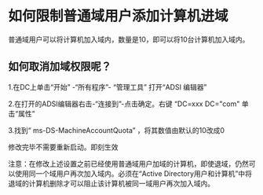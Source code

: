 # 如何限制普通域用户添加计算机进域

普通域用户可以将计算机加入域内，数量是10，即可以将10台计算机加入域内。

## 如何取消加域权限呢？

1.在DC上单击“开始” -“所有程序”- “管理工具” 打开“ADSI 编辑器”

2.在打开的ADSI编辑器右击-“连接到”-点击确定。右键 “DC=xxx DC="com"  单击“属性”

3.找到“ ms-DS-MachineAccountQuota” ，将其数值由默认的10改成0

修改完毕不需要重新启动。即刻生效



注意：在修改上述设置之前已经使用普通域用户加域的计算机，即使退域，仍然可以使用同一个域用户再次加入域内。必须在“Active Directory用户和计算机”中将退域的计算机删除才可以阻止该计算机被同一域用户再次加入域内。




